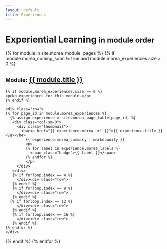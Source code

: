 ```yaml
---
layout: default
title: Experiences
---
```


<div class="container">
  <h1>Experiential Learning <small>in module order</small></h1>
</div>

{% for module in site.morea_module_pages %}
{% if module.morea_coming_soon != true and module.morea_experiences.size > 0 %}
<div class="{% cycle 'section-background-1', 'section-background-2' %}">
  <div class="container">
    <h2><small>Module:</small> <a href="{{ site.baseurl }}{{ module.module_page.url }}">{{ module.title }}</a></h2>

    {% if module.morea_experiences.size == 0 %}
    <p>No experiences for this module.</p>
    {% endif %}

    <div class="row">
    {% for page_id in module.morea_experiences %}
      {% assign experience = site.morea_page_table[page_id] %}
       <div class="col-sm-3">
         <div class="thumbnail">
           <h4><a href="{{ experience.morea_url }}">{{ experience.title }}</a></h4>
             {{ experience.morea_summary | markdownify }}
             <p>
             {% for label in experience.morea_labels %}
               <span class="badge">{{ label }}</span>
             {% endfor %}
             </p>
         </div>
       </div>
       {% if forloop.index == 4 %}
         </div><div class="row">
       {% endif %}
       {% if forloop.index == 8 %}
         </div><div class="row">
       {% endif %}
      {% if forloop.index == 12 %}
         </div><div class="row">
       {% endif %}
       {% if forloop.index == 16 %}
         </div><div class="row">
       {% endif %}
    {% endfor %}
    </div>
  </div>
</div>
{% endif %}
{% endfor %}
